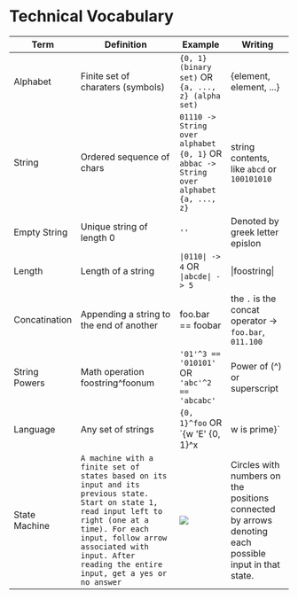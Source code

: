 # Technical Vocabulary

| Term | Definition | Example | Writing |
|------|------------|---------|---------|
| Alphabet | Finite set of charaters (symbols) | `{0, 1} (binary set)` OR `{a, ..., z} (alpha set)` | {element, element, ...} |
| String | Ordered sequence of chars | `01110 -> String over alphabet {0, 1}` OR `abbac -> String over alphabet {a, ..., z}` | string contents, like `abcd` or `100101010` |
| Empty String | Unique string of length 0 | `''` | Denoted by greek letter epislon |
| Length | Length of a string | `\|0110\| -> 4` OR `\|abcde\| -> 5` | \|foostring\| |
| Concatination | Appending a string to the end of another | foo.bar == foobar | the `.` is the concat operator -> `foo.bar`, `011.100`
| String Powers | Math operation foostring^foonum | `'01'^3 == '010101'` OR `'abc'^2 == 'abcabc'` | Power of (^) or superscript |
| Language | Any set of strings | `{0, 1}^foo` OR `{w 'E' {0, 1}^x | w is prime}` | Like an alphabet
| State Machine | ```A machine with a finite set of states based on its input and its previous state. Start on state 1, read input left to right (one at a time). For each input, follow arrow associated with input. After reading the entire input, get a yes or no answer``` | ![](https://m.media-amazon.com/images/G/01/DeveloperBlogs/AppstoreBlogs/default/102117_StateMachine._CB513660882_.png?t=true) | Circles with numbers on the positions connected by arrows denoting each possible input in that state.
